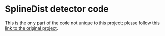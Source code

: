 # SplineDist detector code

This is the only part of the code not unique to this project; please follow [this link to the original project](https://github.com/uhlmanngroup/splinedist).